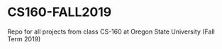# CS160-FALL2019

Repo for all projects from class CS-160 at Oregon State University (Fall Term 2019)
